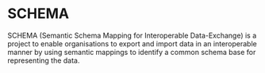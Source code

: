 # SCHEMA
SCHEMA (Semantic Schema Mapping for Interoperable Data-Exchange) is a project to enable organisations to export and import data in an interoperable manner by using semantic mappings to identify a common schema base for representing the data.
